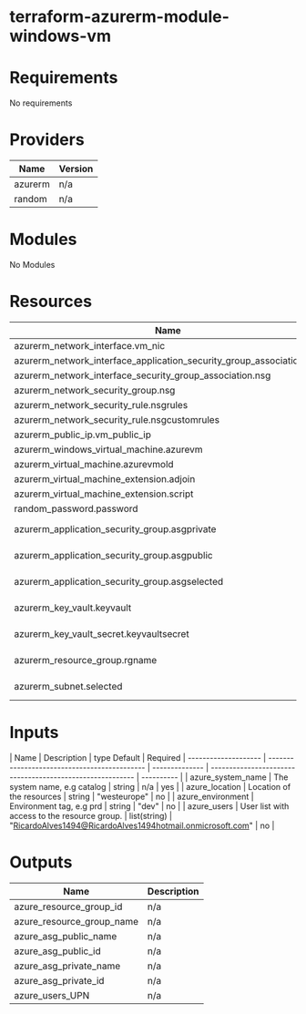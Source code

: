 # terraform-azurerm-module-windows-vm
# Requirements
No requirements

# Providers
| Name          | Version       |
| ------------- | ------------- |
| azurerm       | n/a           |
| random        | n/a           |

# Modules
No Modules

# Resources
| Name                                            | type               |
| ----------------------------------------------- | ------------------ |
| azurerm_network_interface.vm_nic                      | resource           |
| azurerm_network_interface_application_security_group_association.asg  | resource           |
| azurerm_network_interface_security_group_association.nsg | resource           |
| azurerm_network_security_group.nsg     | resource           |
| azurerm_network_security_rule.nsgrules| resource        |
| azurerm_network_security_rule.nsgcustomrules | resource |
| azurerm_public_ip.vm_public_ip | resouce |
| azurerm_windows_virtual_machine.azurevm | resouce |
| azurerm_virtual_machine.azurevmold | resource |
| azurerm_virtual_machine_extension.adjoin | resource |
| azurerm_virtual_machine_extension.script | resource |
| random_password.password | resource |
| azurerm_application_security_group.asgprivate | data source |
| azurerm_application_security_group.asgpublic | data source |
| azurerm_application_security_group.asgselected | data source |
| azurerm_key_vault.keyvault | data source |
| azurerm_key_vault_secret.keyvaultsecret | data source |
| azurerm_resource_group.rgname | data source |
| azurerm_subnet.selected | data source |






# Inputs
| Name                 | Description                                  |  type         Default                                                    |  Required
| -------------------- | -------------------------------------------- | -------------- | ---------------------------------------------------------  | ---------- |
| azure_system_name    | The system name, e.g catalog                 | string         | n/a                                                        | yes        |
| azure_location       | Location of the resources                    | string         | "westeurope"                                               | no         |
| azure_environment    | Environment tag, e.g prd                     | string         | "dev"                                                      | no         |
| azure_users          | User list with access to the resource group. | list(string)   | "RicardoAlves1494@RicardoAlves1494hotmail.onmicrosoft.com" | no         |

# Outputs
| Name                        | Description   |
| --------------------------- | ------------- |
| azure_resource_group_id     | n/a           |
| azure_resource_group_name   | n/a           |
| azure_asg_public_name       | n/a           |
| azure_asg_public_id         | n/a           |
| azure_asg_private_name      | n/a           |
| azure_asg_private_id        | n/a           |
| azure_users_UPN             | n/a           |
